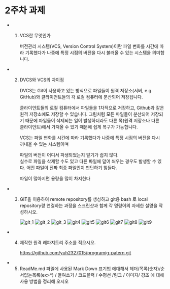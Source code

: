 # 2주차 과제
* 1. VCS란 무엇인가

     버전관리 시스템(VCS, Version Control System)이란 파일 변화를 시간에 따라 기록했다가 나중에 특정 시점의 버전을 다시 불러올 수 있는 시스템을 의미합니다.

* 2. DVCS와 VCS의 차이점

     DVCS는 Git이 사용하고 있는 방식으로 파일들이 원격 저장소(서버, e.g. GitHub)와 클라이언트들의 각 로컬 컴퓨터에 분산되어 저장됩니다.

     클라이언트들의 로컬 컴퓨터에서 파일들을 1차적으로 저장하고, Github과 같은 원격 저장소에도 저장할 수 있습니다. 그림처럼 모든 파일들이 분산되어 저장되기 때문에 파일들이 삭제되는 일이 발생하더라도 다른 쪽(원격 저장소나 다른 클라이언트)에서 가져올 수 있기 때문에 쉽게 복구가 가능합니다.


     VCS는 파일 변화를 시간에 따라 기록했다가 나중에 특정 시점의 버전을 다시 꺼내올 수 있는 시스템이며
 
     파일의 버전이 어디서 파생되었는지 알기가 쉽지 않다.     
     실수로 파일을 삭제할 수도 있고 다른 파일에 덮어 씌우는 경우도 발생할 수 있다.
     어떤 파일이 진짜 최종 파일인지 판단하기 힘들다.

     파일이 많아지면 용량을 많이 차지한다

* 3. GIT을 이용하여 remote repository를 생성하고 git용 bash 로 local repository랑 연결하는 과정을 스크린샷과 함께 각 명령어의 자세한 설명을 작성하시오.
     
     ![git_1](https://github.com/yuh2327015/programig-patern/assets/127164406/6383bc3d-f310-453b-9a72-58158319a85d)
     ![git_2](https://github.com/yuh2327015/programig-patern/assets/127164406/8acdf52a-d3a4-4c79-849d-d0ce766929b2)
![git_3](https://github.com/yuh2327015/programig-patern/assets/127164406/1b0e0b21-6b56-4f4f-b170-74f278bb05ad)
![git4](https://github.com/yuh2327015/programig-patern/assets/127164406/01778c75-92bd-4eca-b612-9ba63099a388)
![git5](https://github.com/yuh2327015/programig-patern/assets/127164406/bf4e2d16-1089-4d18-843c-6e2b3e7e76a2)
![git6](https://github.com/yuh2327015/programig-patern/assets/127164406/8d2df2d0-8811-4984-9402-862ae6d3392d)
![git7](https://github.com/yuh2327015/programig-patern/assets/127164406/2c777a63-6b5e-407f-8ab2-1d004e0ec79e)
![git8](https://github.com/yuh2327015/programig-patern/assets/127164406/d2d49e4c-5aca-4d96-88a4-950223640a7d)
![git9](https://github.com/yuh2327015/programig-patern/assets/127164406/e6c0b64b-f5aa-4194-bea2-003242ed0363)

     
* 4. 제작한 원격 레파지토리 주소를 적으시오.

     https://github.com/yuh2327015/programig-patern.git

* 5. ReadMe.md 파일에 사용된 Mark Down 표기법 에대해서 헤더/목록(숫자)/순서없는목록(ex>*) / 들여쓰기 / 코드블럭 / 수평선 /링크 / 이미지/ 강조 
에 대해 사용 방법을 정리해 오시오


